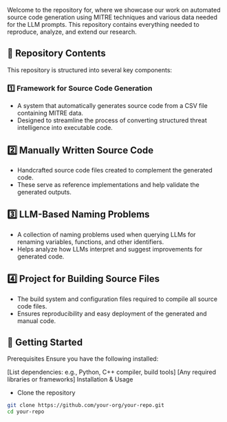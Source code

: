 
Welcome to the repository for, where we showcase our work on automated source code generation using MITRE techniques and various data needed for the LLM prompts. 
This repository contains everything needed to reproduce, analyze, and extend our research.

## 📂 Repository Contents
This repository is structured into several key components:

### 1️⃣ Framework for Source Code Generation
* A system that automatically generates source code from a CSV file containing MITRE data.
* Designed to streamline the process of converting structured threat intelligence into executable code.
  
## 2️⃣ Manually Written Source Code
* Handcrafted source code files created to complement the generated code.
* These serve as reference implementations and help validate the generated outputs.

## 3️⃣ LLM-Based Naming Problems
* A collection of naming problems used when querying LLMs for renaming variables, functions, and other identifiers.
* Helps analyze how LLMs interpret and suggest improvements for generated code.

## 4️⃣ Project for Building Source Files
* The build system and configuration files required to compile all source code files.
* Ensures reproducibility and easy deployment of the generated and manual code.


## 🚀 Getting Started
Prerequisites
Ensure you have the following installed:

[List dependencies: e.g., Python, C++ compiler, build tools]
[Any required libraries or frameworks]
Installation & Usage

* Clone the repository
```bash
git clone https://github.com/your-org/your-repo.git
cd your-repo
```